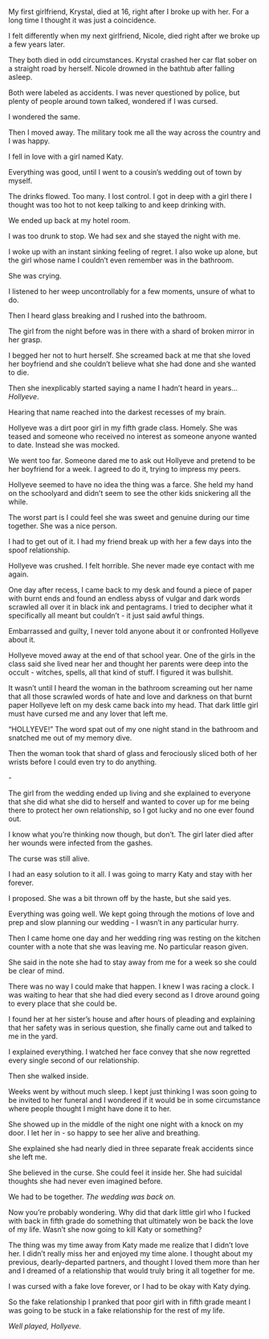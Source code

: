 My first girlfriend, Krystal, died at 16, right after I broke up with her. For a long time I thought it was just a coincidence. 

I felt differently when my next girlfriend, Nicole, died right after we broke up a few years later. 

They both died in odd circumstances. Krystal crashed her car flat sober on a straight road by herself. Nicole drowned in the bathtub after falling asleep. 

Both were labeled as accidents. I was never questioned by police, but plenty of people around town talked, wondered if I was cursed. 

I wondered the same. 

Then I moved away. The military took me all the way across the country and I was happy. 

I fell in love with a girl named Katy. 

Everything was good, until I went to a cousin’s wedding out of town by myself. 

The drinks flowed. Too many. I lost control. I got in deep with a girl there I thought was too hot to not keep talking to and keep drinking with. 

We ended up back at my hotel room. 

I was too drunk to stop. We had sex and she stayed the night with me. 

I woke up with an instant sinking feeling of regret. I also woke up alone, but the girl whose name I couldn’t even remember was in the bathroom. 

She was crying. 

I listened to her weep uncontrollably for a few moments, unsure of what to do. 

Then I heard glass breaking and I rushed into the bathroom. 

The girl from the night before was in there with a shard of broken mirror in her grasp. 

I begged her not to hurt herself. She screamed back at me that she loved her boyfriend and she couldn’t believe what she had done and she wanted to die. 

Then she inexplicably started saying a name I hadn’t heard in years…*Hollyeve*.

Hearing that name reached into the darkest recesses of my brain. 

Hollyeve was a dirt poor girl in my fifth grade class. Homely. She was teased and someone who received no interest as someone anyone wanted to date. Instead she was mocked. 

We went too far. Someone dared me to ask out Hollyeve and pretend to be her boyfriend for a week. I agreed to do it, trying to impress my peers. 

Hollyeve seemed to have no idea the thing was a farce. She held my hand on the schoolyard and didn’t seem to see the other kids snickering all the while. 

The worst part is I could feel she was sweet and genuine during our time together. She was a nice person. 

I had to get out of it. I had my friend break up with her a few days into the spoof relationship. 

Hollyeve was crushed. I felt horrible. She never made eye contact with me again. 

One day after recess, I came back to my desk and found a piece of paper with burnt ends and found an endless abyss of vulgar and dark words scrawled all over it in black ink and pentagrams. I tried to decipher what it specifically all meant but couldn’t - it just said awful things. 

Embarrassed and guilty, I never told anyone about it or confronted Hollyeve about it. 

Hollyeve moved away at the end of that school year. One of the girls in the class said she lived near her and thought her parents were deep into the occult - witches, spells, all that kind of stuff. I figured it was bullshit. 

It wasn’t until I heard the woman in the bathroom screaming out her name that all those scrawled words of hate and love and darkness on that burnt paper Hollyeve left on my desk came back into my head. That dark little girl must have cursed me and any lover that left me. 

“HOLLYEVE!” The word spat out of my one night stand in the bathroom and snatched me out of my memory dive. 

Then the woman took that shard of glass and ferociously sliced both of her wrists before I could even try to do anything. 

\-

The girl from the wedding ended up living and she explained to everyone that she did what she did to herself and wanted to cover up for me being there to protect her own relationship, so I got lucky and no one ever found out. 

I know what you’re thinking now though, but don’t. The girl later died after her wounds were infected from the gashes. 

The curse was still alive. 

I had an easy solution to it all. I was going to marry Katy and stay with her forever. 

I proposed. She was a bit thrown off by the haste, but she said yes. 

Everything was going well. We kept going through the motions of love and prep and slow planning our wedding - I wasn’t in any particular hurry. 

Then I came home one day and her wedding ring was resting on the kitchen counter with a note that she was leaving me. No particular reason given. 

She said in the note she had to stay away from me for a week so she could be clear of mind. 

There was no way I could make that happen. I knew I was racing a clock. I was waiting to hear that she had died every second as I drove around going to every place that she could be. 

I found her at her sister’s house and after hours of pleading and explaining that her safety was in serious question, she finally came out and talked to me in the yard. 

I explained everything. I watched her face convey that she now regretted every single second of our relationship. 

Then she walked inside. 

Weeks went by without much sleep. I kept just thinking I was soon going to be invited to her funeral and I wondered if it would be in some circumstance where people thought I might have done it to her. 

She showed up in the middle of the night one night with a knock on my door. I let her in - so happy to see her alive and breathing. 

She explained she had nearly died in three separate freak accidents since she left me. 

She believed in the curse. She could feel it inside her. She had suicidal thoughts she had never even imagined before. 

We had to be together. *The wedding was back on.* 

Now you’re probably wondering. Why did that dark little girl who I fucked with back in fifth grade do something that ultimately won be back the love of my life. Wasn’t she now going to kill Katy or something? 

The thing was my time away from Katy made me realize that I didn’t love her. I didn’t really miss her and enjoyed my time alone. I thought about my previous, dearly-departed partners, and thought I loved them more than her and I dreamed of a relationship that would truly bring it all together for me. 

I was cursed with a fake love forever, or I had to be okay with Katy dying. 

So the fake relationship I pranked that poor girl with in fifth grade meant I was going to be stuck in a fake relationship for the rest of my life. 

*Well played, Hollyeve.* 